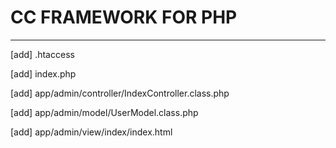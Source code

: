# CC FRAMEWORK FOR PHP

----------

[add] .htaccess

[add] index.php

[add] app/admin/controller/IndexController.class.php

[add] app/admin/model/UserModel.class.php

[add] app/admin/view/index/index.html
